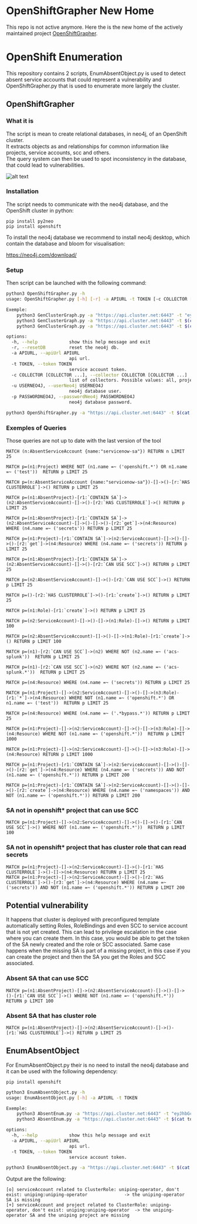 # OpenShiftGrapher New Home

This repo is not active anymore. Here the is the new home of the actively maintained project [OpenShiftGrapher](https://github.com/AmadeusITGroup/OpenShiftGrapher).

# OpenShift Enumeration

This repository contains 2 scripts, EnumAbsentObject.py is used to detect absent service accounts that could represent a vulnerability and OpenShiftGrapher.py that is used to enumerate more largely the cluster.  

## OpenShiftGrapher

### What it is

The script is mean to create relational databases, in neo4j, of an OpenShift cluster.  
It extracts objects as and relationships for common information like projects, service accounts, scc and others.  
The query system can then be used to spot inconsistency in the database, that could lead to vulnerabilities.

![alt text](https://github.com/maxDcb/OpenShiftGrapher/blob/master/media/general.png?raw=true)

### Installation

The script needs to communicate with the neo4j database, and the OpenShift cluster in python:  

```
pip install py2neo  
pip install openshift  
```

To install the neo4j database we recommend to install neo4j desktop, which contain the database and bloom for visualisation:  

https://neo4j.com/download/  

### Setup

Then script can be launched with the following command:  

```bash
python3 OpenShiftGrapher.py -h
usage: OpenShiftGrapher.py [-h] [-r] -a APIURL -t TOKEN [-c COLLECTOR [COLLECTOR ...]] [-u USERNEO4J] [-p PASSWORDNEO4J]

Exemple:
    python3 GenClusterGraph.py -a "https://api.cluster.net:6443" -t "eyJhbGciOi..."
    python3 GenClusterGraph.py -a "https://api.cluster.net:6443" -t $(cat token.txt)
    python3 GenClusterGraph.py -a "https://api.cluster.net:6443" -t $(cat token.txt) -c scc role route

options:
  -h, --help            show this help message and exit
  -r, --resetDB         reset the neo4j db.
  -a APIURL, --apiUrl APIURL
                        api url.
  -t TOKEN, --token TOKEN
                        service account token.
  -c COLLECTOR [COLLECTOR ...], --collector COLLECTOR [COLLECTOR ...]
                        list of collectors. Possible values: all, project, scc, sa, role, clusterrole, route, pod 
  -u USERNEO4J, --userNeo4j USERNEO4J
                        neo4j database user.
  -p PASSWORDNEO4J, --passwordNeo4j PASSWORDNEO4J
                        neo4j database password.
```

```bash
python3 OpenShiftGrapher.py -a "https://api.cluster.net:6443" -t $(cat quota.token) -c all
```

### Exemples of Queries

Those queries are not up to date with the last version of the tool

```
MATCH (n:AbsentServiceAccount {name:"servicenow-sa"}) RETURN n LIMIT 25  

MATCH p=(n1:Project) WHERE NOT (n1.name =~ ('openshift.*') OR n1.name =~ ('test'))  RETURN p LIMIT 25  

MATCH p=(n:AbsentServiceAccount {name:"servicenow-sa"})-[]->()-[r:`HAS CLUSTERROLE`]->() RETURN p LIMIT 25  

MATCH p=(n1:AbsentProject)-[r1:`CONTAIN SA`]->(n2:AbsentServiceAccount)-[]->()-[r2:`HAS CLUSTERROLE`]->() RETURN p LIMIT 25  

MATCH p=(n1:AbsentProject)-[r1:`CONTAIN SA`]->(n2:AbsentServiceAccount)-[]->()-[]->()-[r2:`get`]->(n4:Resource) WHERE (n4.name =~ ('secrets')) RETURN p LIMIT 25  

MATCH p=(n1:Project)-[r1:`CONTAIN SA`]->(n2:ServiceAccount)-[]->()-[]->()-[r2:`get`]->(n4:Resource) WHERE (n4.name =~ ('secrets')) RETURN p LIMIT 25  

MATCH p=(n1:AbsentProject)-[r1:`CONTAIN SA`]->(n2:AbsentServiceAccount)-[]->()-[r2:`CAN USE SCC`]->() RETURN p LIMIT 25  

MATCH p=(n2:AbsentServiceAccount)-[]->()-[r2:`CAN USE SCC`]->() RETURN p LIMIT 25  

MATCH p=()-[r2:`HAS CLUSTERROLE`]->()-[r1:`create`]->() RETURN p LIMIT 25  

MATCH p=(n1:Role)-[r1:`create`]->() RETURN p LIMIT 25  

MATCH p=(n2:ServiceAccount)-[]->()-[]->(n1:Role)-[]->() RETURN p LIMIT 100  

MATCH p=(n2:AbsentServiceAccount)-[]->()-[]->(n1:Role)-[r1:`create`]->() RETURN p LIMIT 100  

MATCH p=(n1)-[r2:`CAN USE SCC`]->(n2) WHERE NOT (n2.name =~ ('acs-splunk'))  RETURN p LIMIT 25  

MATCH p=(n1)-[r2:`CAN USE SCC`]->(n2) WHERE NOT (n2.name =~ ('acs-splunk.*'))  RETURN p LIMIT 25  

MATCH p=(n4:Resource) WHERE (n4.name =~ ('secrets')) RETURN p LIMIT 25  

MATCH p=(n1:Project)-[]->(n2:ServiceAccount)-[]->()-[]->(n3:Role)-[r1:`*`]->(n4:Resource) WHERE NOT (n1.name =~ ('openshift.*') OR n1.name =~ ('test'))  RETURN p LIMIT 25  

MATCH p=(n4:Resource) WHERE (n4.name =~ ('.*bypass.*')) RETURN p LIMIT 25  

MATCH p=(n1:Project)-[]->(n2:ServiceAccount)-[]->()-[]->(n3:Role)-[]->(n4:Resource) WHERE NOT (n1.name =~ ('openshift.*'))  RETURN p LIMIT 1000

MATCH p=(n1:Project)-[]->(n2:ServiceAccount)-[]->()-[]->(n3:Role)-[]->(n4:Resource) RETURN p LIMIT 1000

MATCH p=(n1:Project)-[r1:`CONTAIN SA`]->(n2:ServiceAccount)-[]->()-[]->()-[r2:`get`]->(n4:Resource) WHERE (n4.name =~ ('secrets')) AND NOT (n1.name =~ ('openshift.*')) RETURN p LIMIT 200  

MATCH p=(n1:Project)-[r1:`CONTAIN SA`]->(n2:ServiceAccount)-[]->()-[]->()-[r2:`create`]->(n4:Resource) WHERE (n4.name =~ ('namespaces')) AND NOT (n1.name =~ ('openshift.*')) RETURN p LIMIT 200  

```

### SA not in openshift* project that can use SCC

```
MATCH p=(n1:Project)-[]->(n2:ServiceAccount)-[]->()-[]->()-[r1:`CAN USE SCC`]->() WHERE NOT (n1.name =~ ('openshift.*'))  RETURN p LIMIT 100
```

### SA not in openshift* project that has cluster role that can read secrets

```
MATCH p=(n1:Project)-[]->(n2:ServiceAccount)-[]->()-[r1:`HAS CLUSTERROLE`]->()-[]->(n4:Resource) RETURN p LIMIT 25  
MATCH p=(n1:Project)-[]->(n2:ServiceAccount)-[]->()-[r2:`HAS CLUSTERROLE`]->()-[r3:`get`]->(n4:Resource) WHERE (n4.name =~ ('secrets')) AND NOT (n1.name =~ ('openshift.*')) RETURN p LIMIT 200  
```

## Potential vulnerability

It happens that cluster is deployed with preconfigured template automatically setting Roles, RoleBindings and even SCC to service account that is not yet created. This can lead to privilege escalation in the case where you can create them. In this case, you would be able to get the token of the SA newly created and the role or SCC associated. Same case happens when the missing SA is part of a missing project, in this case if you can create the project and then the SA you get the Roles and SCC associated.

### Absent SA that can use SCC

```
MATCH p=(n1:AbsentProject)-[]->(n2:AbsentServiceAccount)-[]->()-[]->()-[r1:`CAN USE SCC`]->() WHERE NOT (n1.name =~ ('openshift.*'))  RETURN p LIMIT 100 
```

### Absent SA that has cluster role

```
MATCH p=(n1:AbsentProject)-[]->(n2:AbsentServiceAccount)-[]->()-[r1:`HAS CLUSTERROLE`]->() RETURN p LIMIT 25  
```

## EnumAbsentObject

For EnumAbsentObject.py their is no need to install the neo4j database and it can be used with the following dependency:  
```
pip install openshift  
```

```bash
python3 EnumAbsentObject.py -h
usage: EnumAbsentObject.py [-h] -a APIURL -t TOKEN

Exemple:
    python3 AbsentEnum.py -a "https://api.cluster.net:6443" -t "eyJhbGciOi..."
    python3 AbsentEnum.py -a "https://api.cluster.net:6443" -t $(cat token.txt)

options:
  -h, --help            show this help message and exit
  -a APIURL, --apiUrl APIURL
                        api url.
  -t TOKEN, --token TOKEN
                        service account token.
```

```bash
python3 EnumAbsentObject.py -a "https://api.cluster.net:6443" -t $(cat quota.token)
```

Output are the following:  

```
[o] serviceAccount related to ClusterRole: uniping-operator, don't exist: uniping:uniping-operator     			-> the uniping-operator SA is missing 
[+] serviceAccount and project related to ClusterRole: uniping-operator, don't exist: uniping:uniping-operator 	-> the uniping-operator SA and the uniping project are missing 
```